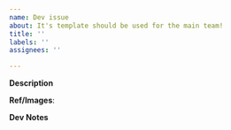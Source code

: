 ```yaml
---
name: Dev issue
about: It's template should be used for the main team!
title: ''
labels: ''
assignees: ''

---
```


**Description**
<!-- Describe your idea -->

**Ref/Images**:
<!-- Add anything that can help visualize your idea -->

**Dev Notes**
<!-- Add some aditional notes here -->
